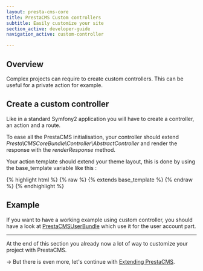 ```yaml
---
layout: presta-cms-core
title: PrestaCMS Custom controllers
subtitle: Easily customize your site
section_active: developer-guide
navigation_active: custom-controller

---
```


## Overview

Complex projects can require to create custom controllers.
This can be useful for a private action for example.

## Create a custom controller

Like in a standard Symfony2 application you will have to create a controller, an action and a route.

To ease all the PrestaCMS initialisation, your controller should extend *Presta\CMSCoreBundle\Controller\AbstractController*
and render the response with the *renderResponse* method.

Your action template should extend your theme layout, this is done by using the base_template variable like this :

{% highlight html %}
{% raw %}
    {% extends base_template %}
{% endraw %}
{% endhighlight %}

## Example

If you want to have a working example using custom controller, you should have a look at [PrestaCMSUserBundle][1] which
use it for the user account part.

---
At the end of this section you already now a lot of way to customize your project with PrestaCMS.

&rarr; But there is even more, let's continue with [Extending PrestaCMS][2].

[1]: https://github.com/prestaconcept/PrestaCMSUserBundle
[2]: /presta-cms-core/developer-guide/extending.html#content
